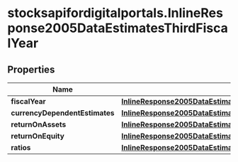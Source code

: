 # stocksapifordigitalportals.InlineResponse2005DataEstimatesThirdFiscalYear

## Properties

Name | Type | Description | Notes
------------ | ------------- | ------------- | -------------
**fiscalYear** | [**InlineResponse2005DataEstimatesFirstFiscalYearFiscalYear**](InlineResponse2005DataEstimatesFirstFiscalYearFiscalYear.md) |  | [optional] 
**currencyDependentEstimates** | [**InlineResponse2005DataEstimatesFirstFiscalYearCurrencyDependentEstimates**](InlineResponse2005DataEstimatesFirstFiscalYearCurrencyDependentEstimates.md) |  | [optional] 
**returnOnAssets** | [**InlineResponse2005DataEstimatesFirstFiscalYearReturnOnAssets**](InlineResponse2005DataEstimatesFirstFiscalYearReturnOnAssets.md) |  | [optional] 
**returnOnEquity** | [**InlineResponse2005DataEstimatesFirstFiscalYearReturnOnEquity**](InlineResponse2005DataEstimatesFirstFiscalYearReturnOnEquity.md) |  | [optional] 
**ratios** | [**InlineResponse2005DataEstimatesFirstFiscalYearRatios**](InlineResponse2005DataEstimatesFirstFiscalYearRatios.md) |  | [optional] 



